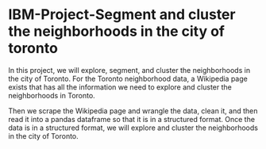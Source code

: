 # IBM-Project-Segment and cluster the neighborhoods in the city of toronto

In this project, we will explore, segment, and cluster the neighborhoods in the city of Toronto. For the Toronto neighborhood data, a Wikipedia page exists that has all the information we need to explore and cluster the neighborhoods in Toronto. 

Then we scrape the Wikipedia page and wrangle the data, clean it, and then read it into a pandas dataframe so that it is in a structured format. Once the data is in a structured format, we will explore and cluster the neighborhoods in the city of Toronto.
